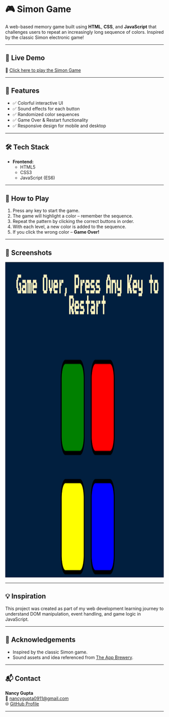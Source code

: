 # 🎮 Simon Game

A web-based memory game built using **HTML**, **CSS**, and **JavaScript** that challenges users to repeat an increasingly long sequence of colors. Inspired by the classic Simon electronic game!


---

## 🚀 Live Demo

🔗 [Click here to play the Simon Game](https://simongameop.netlify.app/)  

---

## 📌 Features

- ✅ Colorful interactive UI
- ✅ Sound effects for each button
- ✅ Randomized color sequences
- ✅ Game Over & Restart functionality
- ✅ Responsive design for mobile and desktop

---

## 🛠️ Tech Stack

- **Frontend:**  
  - HTML5  
  - CSS3  
  - JavaScript (ES6)

---

## 🎯 How to Play

1. Press any key to start the game.
2. The game will highlight a color – remember the sequence.
3. Repeat the pattern by clicking the correct buttons in order.
4. With each level, a new color is added to the sequence.
5. If you click the wrong color – **Game Over!**

---

## 📸 Screenshots

<img src="https://github.com/Nancygupta0911/Simon-Game/blob/main/screenshot.png" alt="Game Screenshot" width="800" height="1000">

---

## 💡 Inspiration

This project was created as part of my web development learning journey to understand DOM manipulation, event handling, and game logic in JavaScript.

---

## 🙌 Acknowledgements

- Inspired by the classic Simon game.
- Sound assets and idea referenced from [The App Brewery](https://www.appbrewery.co/).

---

## 📬 Contact

**Nancy Gupta**  
📧 [nancygupta0911@gmail.com](mailto:nancygupta0911@gmail.com)  
🌐 [GitHub Profile](https://github.com/Nancygupta0911)

---




